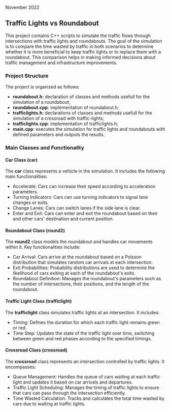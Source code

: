 November 2022

## Traffic Lights vs Roundabout
This project contains C++ scripts to simulate the traffic flows through intersections with traffic lights and roundabouts. 
The goal of the simulation is to compare the time wasted by traffic in both scenarios to determine whether it is more beneficial to keep traffic lights or to replace them with a roundabout. This comparison helps in making informed decisions about traffic management and infrastructure improvements.

### Project Structure
The project is organized as follows:
- **roundabout.h**: declaration of classes and methods usefull for the simulation of a roundabout;
- **roundabout.cpp**: implementation of roundabout.h;
- **trafficlights.h**: declarations of classes and methods usefull for the simulation of a crossroad with traffic-lights;
- **trafficlights.cpp**: implementation of trafficlights.h;
- **main.cpp**: executes the simulation for traffic lights and roundabouts with defined parameters and outputs the results.

### Main Classes and Functionality

#### Car Class (car)
The **car** class represents a vehicle in the simulation. It includes the following main functionalities:
- Accelerate: Cars can increase their speed according to acceleration parameters.
- Turning Indicators: Cars can use turning indicators to signal lane changes or exits.
- Change Lanes: Cars can switch lanes if the side lane is clear.
- Enter and Exit: Cars can enter and exit the roundabout based on their and other cars' destination and current position.

#### Roundabout Class (round2)
The **round2** class models the roundabout and handles car movements within it. Key functionalities include:
- Car Arrival: Cars arrive at the roundabout based on a Poisson distribution that simulates random car arrivals at each intersection.
- Exit Probabilities: Probability distributions are used to determine the likelihood of cars exiting at each of the roundabout's exits.
- Roundabout Definition: Manages the roundabout's parameters such as the number of intersections, their positions, and the length of the roundabout.

#### Traffic Light Class (trafficlight)
The **trafficlight** class simulates traffic lights at an intersection. It includes:
- Timing: Defines the duration for which each traffic light remains green or red.
- Time Step: Updates the state of the traffic light over time, switching between green and red phases according to the specified timings.

#### Crossroad Class (crossroad)
The **crossroad** class represents an intersection controlled by traffic lights. It encompasses:
- Queue Management: Handles the queue of cars waiting at each traffic light and updates it based on car arrivals and departures.
- Traffic Light Scheduling: Manages the timing of traffic lights to ensure that cars can pass through the intersection efficiently.
- Time Wasted Calculation: Tracks and calculates the total time wasted by cars due to waiting at traffic lights.


